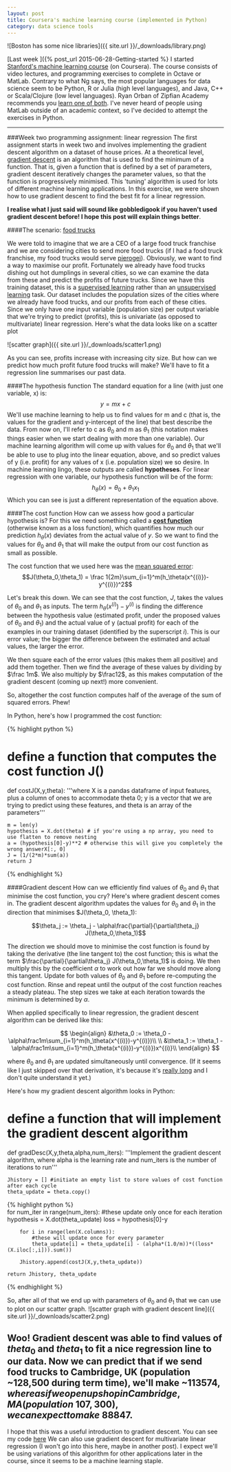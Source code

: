 ```yaml
---
layout: post
title: Coursera's machine learning course (implemented in Python)
category: data science tools
---
```


![Boston has some nice libraries]({{ site.url }}/_downloads/library.png)

[Last week ]({% post_url 2015-06-28-Getting-started %} I started [Stanford's machine learning course](https://www.coursera.org/learn/machine-learning) (on Coursera). The course consists of video lectures, and programming exercises 
to complete in Octave or MatLab. Contrary to what Ng says, the most popular languages for data science seem to be Python, R or Julia (high level languages), and Java, C++ or Scala/Clojure (low level languages). Ryan Orban of Zipfian Academy recommends you 
[learn one of both](https://www.youtube.com/watch?v=c52IOlnPw08#t=8m35s). I've never heard of people using MatLab outside of an academic context, so I've decided to attempt the exercises in Python.

---------------------------------------------------------
###Week two programming assignment: linear regression
The first assignment starts in week two and involves implementing the gradient descent algorithm on a dataset of house prices. At a theoretical level, [gradient descent](https://en.wikipedia.org/wiki/Gradient_descent) is an algorithm that is used to find the minimum of a function. That is, 
given a function that is defined by a set of parameters, gradient descent iteratively changes the parameter values, so that the function is progressively minimised. This 'tuning' algorithm is used for lots of different machine learning applications. In this exercise, we were shown how to use gradient descent to find the best fit for a linear regression.  

**I realise what I just said will sound like 
gobbledigook if you haven't used gradient descent before! I hope this post will explain things better**.
 
####The scenario: [food trucks](http://www.imdb.com/title/tt2883512/)

We were told to imagine that we are a CEO of a large food truck franchise and we are considering cities to send more food trucks (if I had a food truck franchise, my food trucks would serve [pierogei](https://en.wikipedia.org/wiki/Pierogi_)).
Obviously, we want to find a way to maximise our profit. Fortunately we already have food trucks dishing out hot dumplings in several cities, 
so we can examine the data from these and predict the profits of future trucks. 
Since we have this training dataset, this is a [supervised learning](https://en.wikipedia.org/wiki/Supervised_learning) rather than an [unsupervised learning](https://en.wikipedia.org/wiki/Unsupervised_learning) task. 
Our dataset includes the population sizes of the cities where we already have food trucks, and our profits from each of these cities. Since we only have one input variable (population size) per output variable that we're trying to predict (profits), this is univariate (as opposed to multivariate) linear regression. 
Here's what the data looks like on a scatter plot

![scatter graph]({{ site.url }}/_downloads/scatter1.png)

As you can see, profits increase with increasing city size. But how can we predict how much profit future food trucks will make? We'll have to fit a regression line summarises our past data.

####The hypothesis function
The standard equation for a line (with just one variable, x) is:
$$y = mx + c$$
We'll use machine learning to help us to find values for m and c (that is, the values for the gradient and y-intercept of the line) that best describe the data. From now on, I'll refer to c as $\theta_0$ and m as $\theta_1$ (this notation makes things easier when we start dealing with more than one variable).
Our machine learning algorithm will come up with values for $\theta_0$ and $\theta_1$ that we'll be able to use to plug into the linear equation, above, and so predict values of y (i.e. profit) for any values of x (i.e. population size) we so desire. 
In machine learning lingo, these outputs are called **hypotheses**. For linear regression with one variable, our hypothesis function will be of the form:
$$h_\theta(x) = \theta_0 + \theta_1x_1$$
Which you can see is just a different representation of the equation above.

####The cost function
How can we assess how good a particular hypothesis is? For this we need something called a [**cost function**](https://en.wikipedia.org/wiki/Loss_function) (otherwise known as a loss function), which quantifies how much our prediction $h_\theta(x)$ 
deviates from the actual value of $y$. So we want to find the values for $\theta_0$ and $\theta_1$ that will make the output from our cost function as small as possible. 

The cost function that we used here was the [mean squared error](https://en.wikipedia.org/wiki/Mean_squared_error):
$$J(\theta_0,\theta_1) = \frac 1{2m}\sum_{i=1}^m(h_\theta(x^{(i)})-y^{(i)})^2$$

Let's break this down. We can see that the cost function, $J$, takes the values of $\theta_0$ and $\theta_1$ as inputs. The term $h_\theta(x^{(i)})-y^{(i)}$ is finding the difference between the hypothesis value
 (estimated profit, under the proposed values of $\theta_0$ and $\theta_1$) and the actual value of y (actual profit) for each of the examples in our training dataset (identified by the superscript $i$). This is our error value; the bigger the difference 
 between the estimated and actual values, the larger the error. 
 
 We then square each of the error values (this makes them all positive) and add them together. Then we find the average of these values by dividing by $\frac 1m$. We also multiply by $\frac12$, as this makes computation
of the gradient descent (coming up next!) more convenient. 

 So, altogether the cost function computes half of the average of the sum of squared errors. Phew!
 
 In Python, here's how I programmed the cost function:
 
 {% highlight python %}

 # define a function that computes the cost function J()
 def costJ(X,y,theta):
    '''where X is a pandas dataframe of input features, plus a column of ones to accommodate theta 0; 
    y is a vector that we are trying to predict using these features, and theta is an array of the parameters'''
    
    m = len(y)
    hypothesis = X.dot(theta) # if you're using a np array, you need to use flatten to remove nesting
    a = (hypothesis[0]-y)**2 # otherwise this will give you completely the wrong answerX[:, 0]
    J = (1/(2*m)*sum(a))
    return J

{% endhighlight %}
 
 ####Gradient descent
 How can we efficiently find values of $\theta_0$ and $\theta_1$ that minimise the cost function, you cry? Here's where gradient descent comes in. The gradient descent algorithm updates the values for $\theta_0$ and $\theta_1$
 in the direction that minimises $J(\theta_0, \theta_1):

$$\theta_j := \theta_j - \alpha\frac{\partial}{\partial\theta_j} J(\theta_0,\theta_1)$$
 
 The direction we should move to minimise the cost function is found by taking the derivative (the line tangent to) the cost function; this is what the term $\frac{\partial}{\partial\theta_j} J(\theta_0,\theta_1)$ is doing.
 We then multiply this by the coefficient $\alpha$ to work out how far we should move along this tangent. Update for both values of $\theta_0$ and $\theta_1$ before re-computing the cost function. Rinse and repeat until 
 the output of the cost function reaches a steady plateau. The step sizes we take at each iteration towards the minimum is determined by $\alpha$. 
 
 When applied specifically to linear regression, the gradient descent algorithm can be derived like this:
 
 $$
 \begin{align}
 &\theta_0 := \theta_0 - \alpha\frac1m\sum_{i=1}^m(h_\theta(x^{(i)})-y^{(i)})\\
 \\
  &\theta_1 := \theta_1 - \alpha\frac1m\sum_{i=1}^m(h_\theta(x^{(i)})-y^{(i)})x^{(i)}\\
  \end{align}
  $$
  
  where $\theta_0$ and $\theta_1$ are updated simultaneously until convergence. (If it seems like I just skipped over that derivation, it's because it's [really long](http://math.stackexchange.com/questions/70728/partial-derivative-in-gradient-descent-for-two-variables/189792#189792)
  and I don't quite understand it yet.)
  
  Here's how my gradient descent algorithm looks in Python:
  # define a function that will implement the gradient descent algorithm
def gradDesc(X,y,theta,alpha,num_iters):
    '''Implement the gradient descent algorithm, where alpha is the learning rate and num_iters is the number of iterations to run'''
    
    Jhistory = [] #initiate an empty list to store values of cost function after each cycle
    theta_update = theta.copy()   
    
 {% highlight python %}   
    for num_iter in range(num_iters):
        #these update only once for each iteration
        hypothesis = X.dot(theta_update)
        loss = hypothesis[0]-y 
        
        for i in range(len(X.columns)):
            #these will update once for every parameter
            theta_update[i] = theta_update[i] - (alpha*(1.0/m))*((loss*(X.iloc[:,i])).sum())

        Jhistory.append(costJ(X,y,theta_update))
        
    return Jhistory, theta_update
{% endhighlight %}

So, after all of that we end up with parameters of $\theta_0$ and $\theta_1$ that we can use to plot on our scatter graph.
![scatter graph with gradient descent line]({{ site.url }}/_downloads/scatter2.png)

Woo! Gradient descent was able to find values of $theta_0$ and $theta_1$ to fit a nice regression line to our data. Now we can predict that if we send food trucks to Cambridge, UK (population ~128,500 during term time),
we'll make ~$113574, whereas if we open up shop in Cambridge, MA (population ~107,300), we can expect to make ~$88847.
---------------------------------------------------------
I hope that this was a useful introduction to gradient descent. You can see my code [here](http://nbviewer.ipython.org/github/linbug/Coursera-s-machine-learning-course/blob/master/ml%20ex1.ipynb) We can also use gradient descent for multivariate linear regression
(I won't go into this here, maybe in another post). I expect we'll be using variations of this algorithm for other applications later in the course, since it seems to be a machine learning staple.
